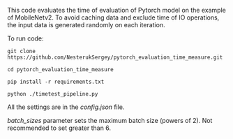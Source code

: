 This code evaluates the time of evaluation of Pytorch model on the example of MobileNetv2. To avoid caching data and exclude time of IO operations, the input data is generated randomly on each iteration. 


To run code:

```git clone https://github.com/NesterukSergey/pytorch_evaluation_time_measure.git```

```cd pytorch_evaluation_time_measure```

```pip install -r requirements.txt```

```python ./timetest_pipeline.py ```


All the settings are in the *config.json* file.

*batch_sizes* parameter sets the maximum batch size (powers of 2). Not recommended to set greater than 6.
